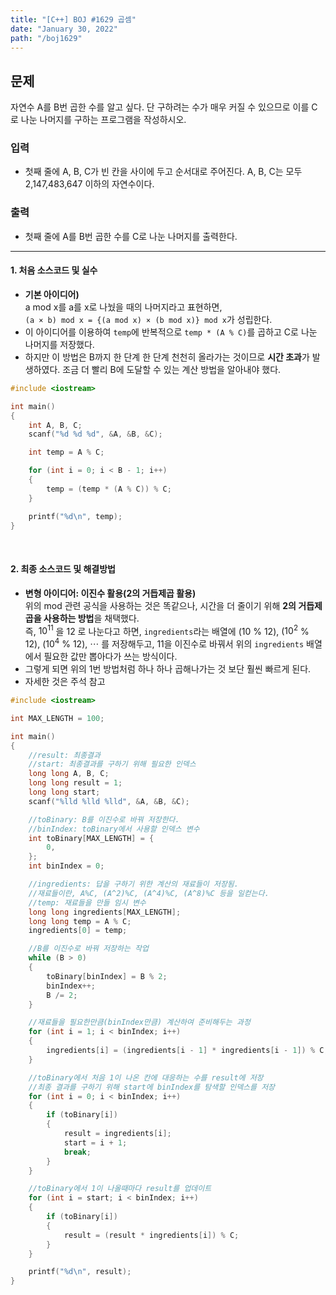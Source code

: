 ```yaml
---
title: "[C++] BOJ #1629 곱셈"
date: "January 30, 2022"
path: "/boj1629"
---
```


## 문제

자연수 A를 B번 곱한 수를 알고 싶다. 단 구하려는 수가 매우 커질 수 있으므로 이를 C로 나눈 나머지를 구하는 프로그램을 작성하시오.

### 입력

- 첫째 줄에 A, B, C가 빈 칸을 사이에 두고 순서대로 주어진다. A, B, C는 모두 2,147,483,647 이하의 자연수이다.

### 출력

- 첫째 줄에 A를 B번 곱한 수를 C로 나눈 나머지를 출력한다.

<hr />

#### 1. 처음 소스코드 및 실수

- **기본 아이디어)**  
  a mod x를 a를 x로 나눴을 때의 나머지라고 표현하면,  
  `(a × b) mod x = {(a mod x) × (b mod x)} mod x`가 성립한다.
- 이 아이디어를 이용하여 `temp`에 반복적으로 `temp * (A % C)`를 곱하고 C로 나눈 나머지를 저장했다.
- 하지만 이 방법은 B까지 한 단계 한 단계 천천히 올라가는 것이므로 **시간 초과**가 발생하였다. 조금 더 빨리 B에 도달할 수 있는 계산 방법을 알아내야 했다.

```cpp
#include <iostream>

int main()
{
    int A, B, C;
    scanf("%d %d %d", &A, &B, &C);

    int temp = A % C;

    for (int i = 0; i < B - 1; i++)
    {
        temp = (temp * (A % C)) % C;
    }

    printf("%d\n", temp);
}
```

<br/>

#### 2. 최종 소스코드 및 해결방법

- **변형 아이디어: 이진수 활용(2의 거듭제곱 활용)**  
  위의 mod 관련 공식을 사용하는 것은 똑같으나, 시간을 더 줄이기 위해 **2의 거듭제곱을 사용하는 방법**을 채택했다.  
  즉, $10^{11}$ 을 $12$ 로 나눈다고 하면, `ingredients`라는 배열에 $(10$ % $12)$, $(10^2$ % $12)$, $(10^4$ % $12)$, $\cdots$ 를 저장해두고,
  11을 이진수로 바꿔서 위의 `ingredients` 배열에서 필요한 값만 뽑아다가 쓰는 방식이다.
- 그렇게 되면 위의 1번 방법처럼 하나 하나 곱해나가는 것 보단 훨씬 빠르게 된다.
- 자세한 것은 주석 참고

```cpp
#include <iostream>

int MAX_LENGTH = 100;

int main()
{
    //result: 최종결과
    //start: 최종결과를 구하기 위해 필요한 인덱스
    long long A, B, C;
    long long result = 1;
    long long start;
    scanf("%lld %lld %lld", &A, &B, &C);

    //toBinary: B를 이진수로 바꿔 저장한다.
    //binIndex: toBinary에서 사용할 인덱스 변수
    int toBinary[MAX_LENGTH] = {
        0,
    };
    int binIndex = 0;

    //ingredients: 답을 구하기 위한 계산의 재료들이 저장됨.
    //재료들이란, A%C, (A^2)%C, (A^4)%C, (A^8)%C 등을 일컫는다.
    //temp: 재료들을 만들 임시 변수
    long long ingredients[MAX_LENGTH];
    long long temp = A % C;
    ingredients[0] = temp;

    //B를 이진수로 바꿔 저장하는 작업
    while (B > 0)
    {
        toBinary[binIndex] = B % 2;
        binIndex++;
        B /= 2;
    }

    //재료들을 필요한만큼(binIndex만큼) 계산하여 준비해두는 과정
    for (int i = 1; i < binIndex; i++)
    {
        ingredients[i] = (ingredients[i - 1] * ingredients[i - 1]) % C;
    }

    //toBinary에서 처음 1이 나온 칸에 대응하는 수를 result에 저장
    //최종 결과를 구하기 위해 start에 binIndex를 탐색할 인덱스를 저장
    for (int i = 0; i < binIndex; i++)
    {
        if (toBinary[i])
        {
            result = ingredients[i];
            start = i + 1;
            break;
        }
    }

    //toBinary에서 1이 나올때마다 result를 업데이트
    for (int i = start; i < binIndex; i++)
    {
        if (toBinary[i])
        {
            result = (result * ingredients[i]) % C;
        }
    }

    printf("%d\n", result);
}
```
